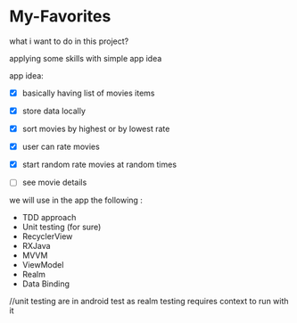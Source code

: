 # My-Favorites

what i want to do in this project? 

applying some skills with simple app idea 

app idea: 

- [x] basically having list of movies items 
- [x] store data locally
- [x] sort movies by highest or by lowest rate 
- [x] user can rate movies
- [x] start random rate movies at random times
- [ ] see movie details


we will use in the app the following : 
- TDD approach
- Unit testing (for sure)
- RecyclerView 
- RXJava 
- MVVM 
- ViewModel
- Realm 
- Data Binding

//unit testing are in android test as realm testing requires context to run with it 